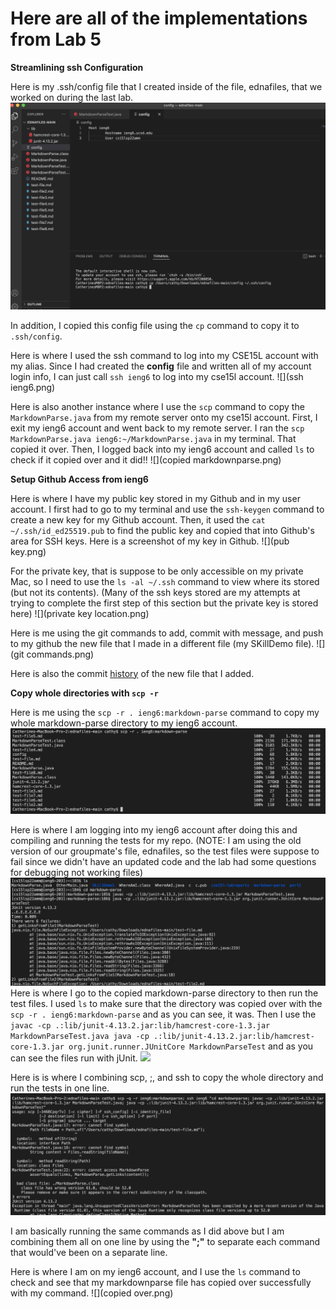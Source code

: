 # Here are all of the implementations from Lab 5

**Streamlining ssh Configuration**


Here is my .ssh/config file that I created inside of the file, ednafiles, that we worked on during the last lab. 
![](sshconfig.png)

In addition, I copied this config file using the `cp` command to copy it to `.ssh/config`.

Here is where I used the ssh command to log into my CSE15L account with my alias. Since I had created the **config** file and written all of my account login info, I can just call `ssh ieng6` to log into my cse15l account.
![](ssh ieng6.png)

Here is also another instance where I use the `scp` command to copy the `MarkdownParse.java` from my remote server onto my cse15l account. First, I exit my ieng6 account and went back to my remote server. I ran the `scp MarkdownParse.java ieng6:~/MarkdownParse.java` in my terminal. That copied it over. Then, I logged back into my ieng6 account and called `ls` to check if it copied over and it did!! 
![](copied markdownparse.png)



**Setup Github Access from ieng6**


Here is where I have my public key stored in my Github and in my user account. I first had to go to my terminal and use the `ssh-keygen` command to create a new key for my Github account. Then, it used the `cat ~/.ssh/id_ed25519.pub` to find the public key and copied that into Github's area for SSH keys. Here is a screenshot of my key in Github.
![](pub key.png)

For the private key, that is suppose to be only accessible on my private Mac, so I need to use the `ls -al ~/.ssh` command to view where its stored (but not its contents). (Many of the ssh keys stored are my attempts at trying to complete the first step of this section but the private key is stored here)
![](private key location.png)

Here is me using the git commands to add, commit with message, and push to my github the new file that I made in a different file (my SKillDemo file). 
![](git commands.png)

Here is also the commit [history](https://github.com/cathyiic/cse15l-labreports/commit/f4eac68161c2167bd25b1fff0dce08fcaa8299e8) of the new file that I added.


**Copy whole directories with `scp -r`**


Here is me using the `scp -r . ieng6:markdown-parse` command to copy my whole markdown-parse directory to my ieng6 account. 
![](copying.png)

Here is where I am logging into my ieng6 account after doing this and compiling and running the tests for my repo. (NOTE: I am using the old version of our groupmate's file, ednafiles, so the test files were suppose to fail since we didn't have an updated code and the lab had some questions for debugging not working files)
![](pt1.png)
Here is where I go to the copied markdown-parse directory to then run the test files. I used `ls` to make sure that the directory was copied over with the `scp -r . ieng6:markdown-parse` and as you can see, it was. Then I use the 
`javac -cp .:lib/junit-4.13.2.jar:lib/hamcrest-core-1.3.jar MarkdownParseTest.java
java -cp .:lib/junit-4.13.2.jar:lib/hamcrest-core-1.3.jar org.junit.runner.JUnitCore MarkdownParseTest` and as you can see the files run with jUnit.
![](pt2.png)

Here is is where I combining scp, ;, and ssh to copy the whole directory and run the tests in one line. 
![](semicolon.png)

I am basically running the same commands as I did above but I am combining them all on one line by using the **";"** to separate each command that would've been on a separate line. 

Here is where I am on my ieng6 account, and I use the `ls` command to check and see that my markdownparse file has copied over successfully with my command.
![](copied over.png)

